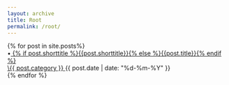 ```yaml
---
layout: archive
title: Root
permalink: /root/
---
```


<section class="site-archive">
  <div class="home-group">
    {% for post in site.posts%}
      <div class="archive-list">
        <div class="archive-title">&bull;<a href="{{ post.url }}">
          {% if post.shorttitle %}{{post.shorttitle}}{% else %}{{post.title}}{% endif %}
          </a>
        </div>
        <div class="archive-date"><a href="/{{ post.category }}">\{{ post.category }} </a> {{ post.date | date: "%d-%m-%Y" }}</div>
      </div>
    {% endfor %}
  </div>
</section>
